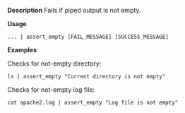 
**Description**
Fails if piped output is not empty.


**Usage**
```shell
... | assert_empty [FAIL_MESSAGE] [SUCCESS_MESSAGE]
```


**Examples**

Checks for not-empty directory:
```shell 
ls | assert_empty "Current directory is not empty"
```

Checks for not-empty log file:
```shell
cat apache2.log | assert_empty "Log file is not empty"
```
